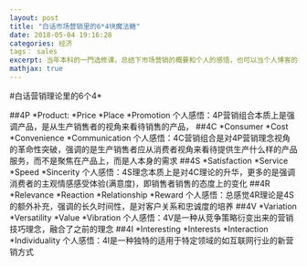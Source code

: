 ```yaml
---
layout: post
title: "白话市场营销里的6*4块魔法糖"
date: 2018-05-04 19:16:28
categories: 经济
tags： sales
excerpt: 当年本科的一門选修课，总结下市场营销的概要和个人的感悟，也可以当个人博客的练习
mathjax: true
---
```

#白话营销理论里的6个4*

##4P
*Product:
*Price
*Place
*Promotion
个人感悟：4P营销组合本质上是强调产品，是从生产销售者的视角来看待销售的产品，
##4C
*Consumer
*Cost
*Convenience
*Communication
个人感悟：4C营销组合是对4P营销理念视角的革命性突破，强调的是生产销售者应从消费者视角来看待提供生产什么样的产品服务，而不是聚焦在产品上，而是人本身的需求
##4S
*Satisfaction
*Service
*Speed
*Sincerity
个人感悟：4S理念本质上是对4C理论的升华，更多的是强调消费者的主观情感感受体验(满意度)，即销售者销售的态度上的变化
##4R
*Relevance
*Reaction
*Relationship
*Reward
个人感悟：总感觉4R理论是4S的额外补充，强调的长久时间性，是对客户关系和忠诚度的培养
##4V
*Variation
*Versatility
*Value
*Vibration
个人感悟：4V是一种从竞争策略衍变出来的营销技巧理念，融合了之前的理念
##4I
*Interesting
*Interests
*Interaction
*Individuality
个人感悟：4I是一种独特的适用于特定领域的如互联网行业的新营销方式

